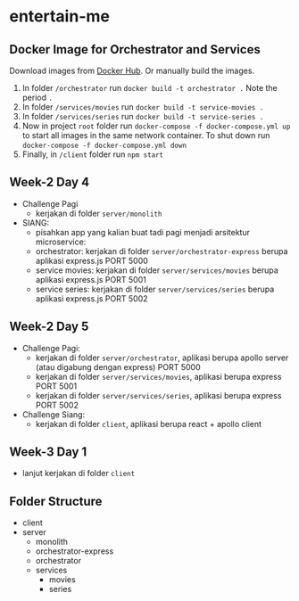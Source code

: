 # entertain-me

## Docker Image for Orchestrator and Services

Download images from [Docker Hub](https://hub.docker.com/r/0x67/entertain-me-server). Or manually build the images.

1. In folder `/orchestrator` run `docker build -t orchestrator .` Note the period `.`
2. In folder `/services/movies` run `docker build -t service-movies .`
3. In folder `/services/series` run `docker build -t service-series .`
4. Now in project `root` folder run `docker-compose -f docker-compose.yml up` to start all images in the same network container. To shut down run `docker-compose -f docker-compose.yml down`
5. Finally, in `/client` folder run `npm start`


## Week-2 Day 4

- Challenge Pagi
  - kerjakan di folder `server/monolith`
- SIANG: 
  - pisahkan app yang kalian buat tadi pagi menjadi arsitektur microservice:
  - orchestrator: kerjakan di folder `server/orchestrator-express` berupa aplikasi express.js PORT 5000
  - service movies: kerjakan di folder `server/services/movies` berupa aplikasi express.js PORT 5001
  - service series: kerjakan di folder `server/services/series` berupa aplikasi express.js PORT 5002

## Week-2 Day 5

- Challenge Pagi:
  - kerjakan di folder `server/orchestrator`, aplikasi berupa apollo server (atau digabung dengan express) PORT 5000
  - kerjakan di folder `server/services/movies`, aplikasi berupa express PORT 5001
  - kerjakan di folder `server/services/series`, aplikasi berupa express PORT 5002
- Challenge Siang:
  - kerjakan di folder `client`, aplikasi berupa react + apollo client 

## Week-3 Day 1

- lanjut kerjakan di folder `client`


## Folder Structure
- client
- server
  - monolith
  - orchestrator-express
  - orchestrator
  - services
    - movies
    - series
  
